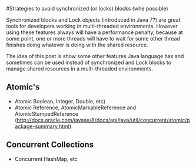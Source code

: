 #Strategies to avoid synchronized (or locks) blocks (whe possible)

Synchronized blocks and Lock objects (introduced in Java 7?) are great tools for developers working in multi-threaded
environments.
However using these features always will have a performance penalty, because at some point, one or more threads will
have to wait for some other thread finishes doing whatever is doing with the shared resource.

The idea of this post is show some other features Java language has and sometimes can be used instead of synchronized
and Lock blocks to manage shared resources in a multi-threaded environments.

## Atomic's
- Atomic Boolean, Integer, Double, etc)
- Atomic Reference, AtomicMarkableReference and AtomicStampedReference (http://docs.oracle.com/javase/8/docs/api/java/util/concurrent/atomic/package-summary.html)

## Concurrent Collections
- Concurrent HashMap, etc
